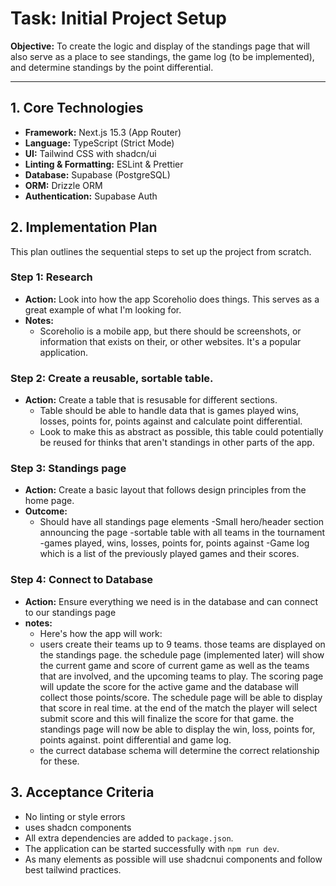 # Task: Initial Project Setup

**Objective:** To create the logic and display of the standings page that will also serve as a place to see standings, the game log (to be implemented), and determine standings by the point differential.

---

## 1. Core Technologies

- **Framework:** Next.js 15.3 (App Router)
- **Language:** TypeScript (Strict Mode)
- **UI:** Tailwind CSS with shadcn/ui
- **Linting & Formatting:** ESLint & Prettier
- **Database:** Supabase (PostgreSQL)
- **ORM:** Drizzle ORM
- **Authentication:** Supabase Auth

## 2. Implementation Plan

This plan outlines the sequential steps to set up the project from scratch.

### Step 1: Research

- **Action:** Look into how the app Scoreholio does things. This serves as a great example of what I'm looking for.
- **Notes:**
  - Scoreholio is a mobile app, but there should be screenshots, or information that exists on their, or other websites. It's a popular application.

### Step 2: Create a reusable, sortable table.

- **Action:** Create a table that is resusable for different sections.
  - Table should be able to handle data that is games played wins, losses, points for, points against and calculate point differential.
  - Look to make this as abstract as possible, this table could potentially be reused for thinks that aren't standings in other parts of the app.

### Step 3: Standings page

- **Action:** Create a basic layout that follows design principles from the home page.
- **Outcome:**
  - Should have all standings page elements
    -Small hero/header section announcing the page
    -sortable table with all teams in the tournament
      -games played, wins, losses, points for, points against
    -Game log which is a list of the previously played games and their scores.

### Step 4: Connect to Database

- **Action:** Ensure everything we need is in the database and can connect to our standings page
- **notes:**
  - Here's how the app will work:
   - users create their teams up to 9 teams. those teams are displayed on the standings page. the schedule page (implemented later) will show the current game and score of current game as well as the teams that are involved, and the upcoming teams to play. The scoring page will update the score for the active game and the database will collect those points/score. The schedule page will be able to display that score in real time. at the end of the match the player will select submit score and this will finalize the score for that game. the standings page will now be able to display the win, loss, points for, points against. point differential and game log. 
   - the currect database schema will determine the correct relationship for these.

## 3. Acceptance Criteria

- No linting or style errors
- uses shadcn components
- All extra dependencies are added to `package.json`.
- The application can be started successfully with `npm run dev`.
- As many elements as possible will use shadcnui components and follow best tailwind practices.